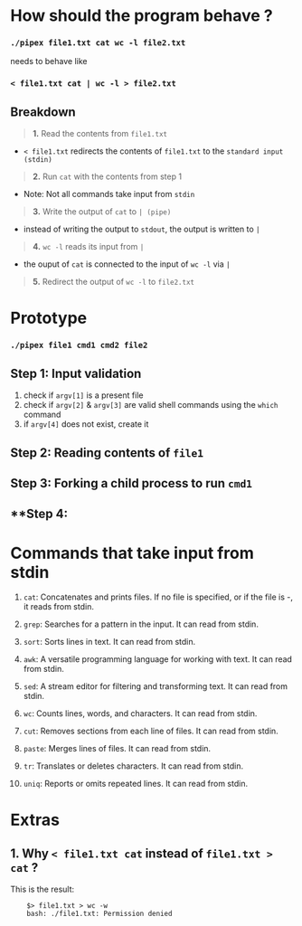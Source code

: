 #	 **How should the program behave ?**
### `./pipex file1.txt cat wc -l file2.txt`
 needs to behave like
### `< file1.txt cat | wc -l > file2.txt`

##	 **Breakdown**
> **1.** Read the contents from `file1.txt`
- `< file1.txt` redirects the contents of `file1.txt` to the `standard input (stdin)`

> **2.** Run `cat` with the contents from step 1
- Note: Not all commands take input from `stdin`

> **3.** Write the output of `cat` to `| (pipe)`
- instead of writing the output to `stdout`, the output is written to `|`

> **4.** `wc -l` reads its input from `|`
- the ouput of `cat` is connected to the input of `wc -l` via `|`

> **5.** Redirect the output of `wc -l` to `file2.txt`


# **Prototype**
### `./pipex file1 cmd1 cmd2 file2`
## **Step 1: Input validation**
1. check if `argv[1]` is a present file
2. check if `argv[2]` & `argv[3]` are valid shell commands using the `which` command
3. if `argv[4]` does not exist, create it

## **Step 2: Reading contents of `file1`**

## **Step 3: Forking a child process to run `cmd1`**

## **Step 4: 


# **Commands that take input from stdin**
1. `cat`: Concatenates and prints files. If no file is specified, or if the file is -, it reads from stdin.

2. `grep`: Searches for a pattern in the input. It can read from stdin.

3. `sort`: Sorts lines in text. It can read from stdin.

4. `awk`: A versatile programming language for working with text. It can read from stdin.

5. `sed`: A stream editor for filtering and transforming text. It can read from stdin.

6. `wc`: Counts lines, words, and characters. It can read from stdin.

7. `cut`: Removes sections from each line of files. It can read from stdin.

8. `paste`: Merges lines of files. It can read from stdin.

9. `tr`: Translates or deletes characters. It can read from stdin.

10. `uniq`: Reports or omits repeated lines. It can read from stdin.


# 	**Extras**
##	1. Why `< file1.txt cat` instead of `file1.txt > cat` ?
This is the result:
```
	$> file1.txt > wc -w
	bash: ./file1.txt: Permission denied
```